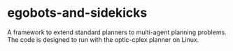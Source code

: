 # egobots-and-sidekicks
A framework to extend standard planners to multi-agent planning problems.
The code is designed to run with the optic-cplex planner on Linux.
